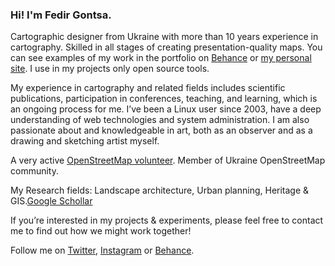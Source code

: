 ### Hi! I'm Fedir Gontsa.

Cartographic designer from Ukraine with more than 10 years experience in cartography. Skilled in all stages of creating presentation-quality maps.
You can see examples of my work in the portfolio on [Behance](https://www.behance.net/gontsa) or [my personal site](http://fedir.gontsa.com). 
I use in my projects only open source tools.

My experience in cartography and related fields includes scientific publications, participation in conferences, teaching, and learning, which is an ongoing process for me. I’ve been a Linux user since 2003, have a deep understanding of web technologies and system administration. I am also passionate about and knowledgeable in art, both as an observer and as a drawing and sketching artist myself.

A very active [OpenStreetMap volunteer](https://wiki.openstreetmap.org/wiki/User:Gontsa). Member of Ukraine OpenStreetMap community.

My Research fields: Landscape architecture, Urban planning, Heritage & GIS.[Google Schollar](https://scholar.google.com/citations?hl=uk&user=NoReOKIAAAAJ)

If you’re interested in my projects & experiments, please feel free to contact me to find out how we might work together!

Follow me on [Twitter](https://twitter.com/gontsa), [Instagram](https://www.instagram.com/gontsa/) or [Behance](https://www.behance.net/gontsa).

<script type="text/javascript" src="https://cdnjs.buymeacoffee.com/1.0.0/button.prod.min.js" data-name="bmc-button" data-slug="gontsa" data-color="#FFDD00" data-emoji=""  data-font="Cookie" data-text="Buy me a coffee" data-outline-color="#000000" data-font-color="#000000" data-coffee-color="#ffffff" ></script>
